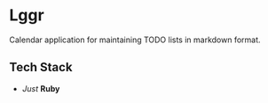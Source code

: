 # Lggr

Calendar application for maintaining TODO lists in markdown format.

## Tech Stack
* _Just_ __Ruby__

